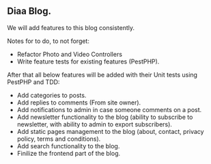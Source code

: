 ## Diaa Blog. 

We will add features to this blog consistently.

Notes for to do, to not forget:

- Refactor Photo and Video Controllers
- Write feature tests for existing features (PestPHP).

After that all below features will be added with their Unit tests using PestPHP and TDD:

- Add categories to posts.
- Add replies to comments (From site owner).
- Add notifications to admin in case someone comments on a post.
- Add newsletter functionality to the blog (ability to subscribe to newsletter, with ability to admin to export subscribers).
- Add static pages management to the blog (about, contact, privacy policy, terms and conditions).
- Add search functionality to the blog.
- Finilize the frontend part of the blog.
